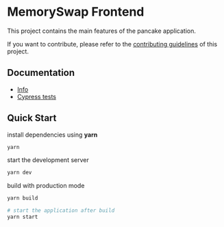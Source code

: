 # MemorySwap Frontend

This project contains the main features of the pancake application.

If you want to contribute, please refer to the [contributing guidelines](./CONTRIBUTING.md) of this project.

## Documentation

- [Info](doc/Info.md)
- [Cypress tests](doc/Cypress.md)


## Quick Start

install dependencies using **yarn**

```sh
yarn
```

start the development server
```sh
yarn dev
```

build with production mode
```sh
yarn build

# start the application after build
yarn start
```

